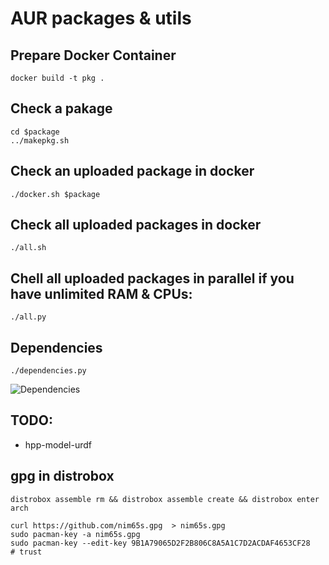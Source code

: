 # AUR packages & utils

## Prepare Docker Container

```
docker build -t pkg .
```

## Check a pakage

```
cd $package
../makepkg.sh
```

## Check an uploaded package in docker

`./docker.sh $package`

## Check all uploaded packages in docker

`./all.sh`

## Chell all uploaded packages in parallel if you have unlimited RAM & CPUs:

`./all.py`

## Dependencies

`./dependencies.py`

![Dependencies](https://cdn.rawgit.com/nim65s/aur/master/dependencies.gv.svg)

## TODO:

- hpp-model-urdf

## gpg in distrobox

```
distrobox assemble rm && distrobox assemble create && distrobox enter arch
```

```
curl https://github.com/nim65s.gpg  > nim65s.gpg
sudo pacman-key -a nim65s.gpg
sudo pacman-key --edit-key 9B1A79065D2F2B806C8A5A1C7D2ACDAF4653CF28
# trust
```
